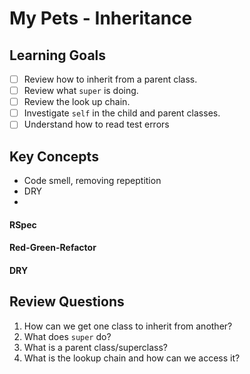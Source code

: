 # My Pets - Inheritance

## Learning Goals

- [ ] Review how to inherit from a parent class.
- [ ] Review what `super` is doing.
- [ ] Review the look up chain.
- [ ] Investigate `self` in the child and parent classes.
- [ ] Understand how to read test errors

## Key Concepts
- Code smell, removing repeptition 
- DRY
- 

#### RSpec

#### Red-Green-Refactor

#### DRY

## Review Questions

1. How can we get one class to inherit from another?
2. What does `super` do?
3. What is a parent class/superclass?
4. What is the lookup chain and how can we access it?
